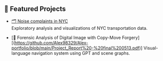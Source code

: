 ## 📁 Featured Projects

- [🗂 Noise complaints in NYC](https://github.com/Alex98329/Alex-portfolio/blob/main/Tech_test_DOT.ipynb)  
  Exploratory analysis and visualizations of NYC transportation data.

- [🧠 Forensic Analysis of Digital Image with Copy-Move Forgery][(https://github.com/Alex98329/Alex-portfolio/blob/main/Project_Report%20-%20final%200513.pdf)]
  Visual-language navigation system using GPT and scene graphs.

